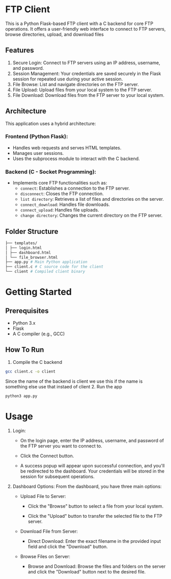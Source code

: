 # FTP Client
This is a Python Flask-based FTP client with a C backend for core FTP operations. It offers a user-friendly web interface to connect to FTP servers, browse directories, upload, and download files
## Features
1. Secure Login: Connect to FTP servers using an IP address, username, and password.
2. Session Management: Your credentials are saved securely in the Flask session for repeated use during your active session.
3. File Browse: List and navigate directories on the FTP server.
4. File Upload: Upload files from your local system to the FTP server.
5. File Download: Download files from the FTP server to your local system.
## Architecture
This application uses a hybrid architecture:
### Frontend (Python Flask):
* Handles web requests and serves HTML templates.
* Manages user sessions.
* Uses the subprocess module to interact with the C backend.

### Backend (C - Socket Programming):
* Implements core FTP functionalities such as:
    * `connect`: Establishes a connection to the FTP server.
    * `disconnect`: Closes the FTP connection.
    * `list directory`: Retrieves a list of files and directories on the server.
    * `connect_download`: Handles file downloads.
    * `connect_upload`: Handles file uploads.
    * `change directory`: Changes the current directory on the FTP server.
## Folder Structure

```bash
├── templates/
│ ├── login.html
│ ├── dashboard.html
│ └── file_browser.html
├── app.py # Main Python application
├── client.c # C source code for the client
└── client # Compiled client binary
```
# Getting Started
## Prerequisites
* Python 3.x
* Flask
* A C compiler (e.g., GCC)

## How To Run
1. Compile the C backend
```bash
gcc client.c -o client
```
Since the name of the backend is client we use this if the name is something else use that instaed of client
2. Run the app
```bash
python3 app.py
```
# Usage
1. Login:

    * On the login page, enter the IP address, username, and password of the FTP server you want to connect to.

    * Click the Connect button.

    * A success popup will appear upon successful connection, and you'll be redirected to the dashboard. Your credentials will be stored in the session for subsequent operations.
2. Dashboard Options:
From the dashboard, you have three main options:

    * Upload File to Server:

        * Click the "Browse" button to select a file from your local system.

        * Click the "Upload" button to transfer the selected file to the FTP server.

    * Download File from Server:

        * Direct Download: Enter the exact filename in the provided input field and click the "Download" button.

   * Browse Files on Server:

        * Browse and Download: Browse the files and folders on the server and click the "Download" button next to the desired file.


